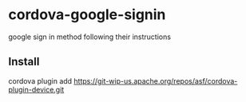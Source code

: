 # cordova-google-signin
google sign in method following their instructions

## Install

cordova plugin add https://git-wip-us.apache.org/repos/asf/cordova-plugin-device.git
